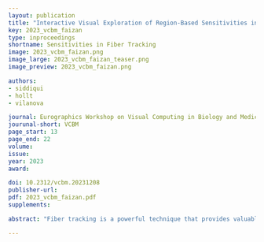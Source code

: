 ```yaml
---
layout: publication
title: "Interactive Visual Exploration of Region-Based Sensitivities in Fiber Tracking"
key: 2023_vcbm_faizan
type: inproceedings
shortname: Sensitivities in Fiber Tracking
image: 2023_vcbm_faizan.png
image_large: 2023_vcbm_faizan_teaser.png
image_preview: 2023_vcbm_faizan.png

authors:
- siddiqui
- hollt
- vilanova

journal: Eurographics Workshop on Visual Computing in Biology and Medicine
jourunal-short: VCBM
page_start: 13
page_end: 22
volume:
issue:
year: 2023
award:

doi: 10.2312/vcbm.20231208
publisher-url: 
pdf: 2023_vcbm_faizan.pdf
supplements:

abstract: "Fiber tracking is a powerful technique that provides valuable insights into the complex white matter structure of the human brain. However, the processing pipeline involves many sources of uncertainty, with one notable factor being the user-defined parameters that significantly influence the resulting outputs. Among these parameters, the definition of seed-points is a crucial aspect in most fiber tracking algorithms. These seed-points are determined through regions of interest (ROI) and serve as the initial points for fiber tract generation. In this work, we present an interactive technique that utilizes seed-point sensitivities to guide the definition of regions of interest (ROI). We examine various scenarios where sensitivity information can enhance the ROI definition process and provide user guidelines and recommended actions for each scenario.  Building upon this analysis, we have developed a visualization strategy that enables users to explore seed-point sensitivities effectively and facilitate the definition of optimal ROIs. We present results highlighting the benefits of the proposed visual design in the clinical pipelines."

---
```

